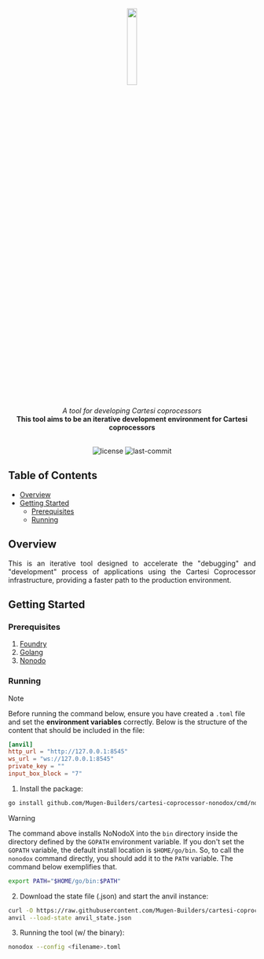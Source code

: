 <br>
<p align="center">
    <img src="https://github.com/Mugen-Builders/.github/assets/153661799/7ed08d4c-89f4-4bde-a635-0b332affbd5d" align="center" width="20%">
</p>
<br>
<div align="center">
    <i>A tool for developing Cartesi coprocessors</i>
</div>
<div align="center">
<b>This tool aims to be an iterative development environment for Cartesi coprocessors</b>
</div>
<br>
<p align="center">
	<img src="https://img.shields.io/github/license/Mugen-Builders/cartesi-coprocessor-nonodox?style=default&logo=opensourceinitiative&logoColor=white&color=00ADD8" alt="license">
	<img src="https://img.shields.io/github/last-commit/Mugen-Builders/cartesi-coprocessor-nonodox?style=default&logo=git&logoColor=white&color=000000" alt="last-commit">
</p>

## Table of Contents

- [Overview](#overview)
- [Getting Started](#getting-started)
  - [Prerequisites](#prerequisites)
  - [Running](#running)

## Overview

<div align="justify">
This is an iterative tool designed to accelerate the "debugging" and "development" process of applications using the Cartesi Coprocessor infrastructure, providing a faster path to the production environment.
</div>

## Getting Started

### Prerequisites

1. [Foundry](https://book.getfoundry.sh/getting-started/installation)
2. [Golang](https://go.dev/doc/install)
3. [Nonodo](https://github.com/Calindra/nonodo?tab=readme-ov-file#installation)

### Running

> [!NOTE]
> Before running the command below, ensure you have created a `.toml` file and set the **environment variables** correctly. Below is the structure of the content that should be included in the file:
>
> ```toml
> [anvil]
> http_url = "http://127.0.0.1:8545"
> ws_url = "ws://127.0.0.1:8545"
> private_key = ""
> input_box_block = "7"
> ```

1. Install the package:

```sh
go install github.com/Mugen-Builders/cartesi-coprocessor-nonodox/cmd/nonodox@latest
```

> [!WARNING]
> The command above installs NoNodoX into the `bin` directory inside the directory defined by the `GOPATH` environment variable.
> If you don't set the `GOPATH` variable, the default install location is `$HOME/go/bin`.
> So, to call the `nonodox` command directly, you should add it to the `PATH` variable.
> The command below exemplifies that.
> 
> ```sh
> export PATH="$HOME/go/bin:$PATH"
> ```

2. Download the state file (.json) and start the anvil instance:

```sh
curl -O https://raw.githubusercontent.com/Mugen-Builders/cartesi-coprocessor-nonodox/refs/heads/main/anvil_state.json
anvil --load-state anvil_state.json
```

3. Running the tool (w/ the binary):

```sh
nonodox --config <filename>.toml
```
